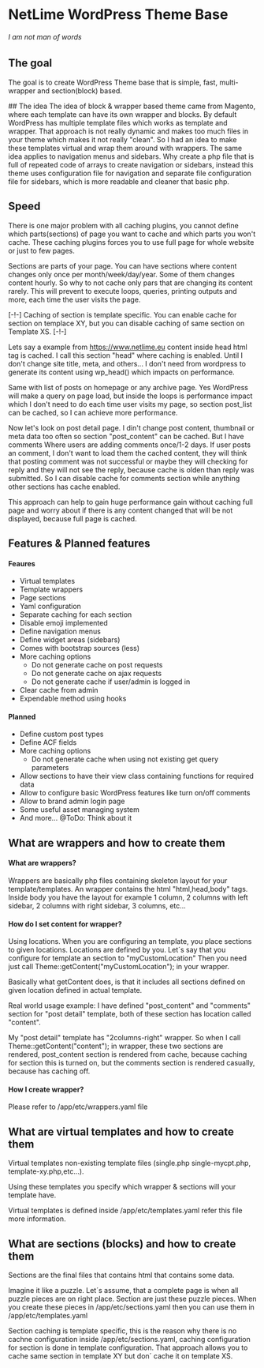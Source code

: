 # NetLime WordPress Theme Base

###### I am not man of words

## The goal
The goal is to create WordPress Theme base that is simple, fast, multi-wrapper and section(block) based.

## The idea
The idea of block & wrapper based theme came from Magento, where each template can have its own
wrapper and blocks. By default WordPress has multiple template files which works as template and wrapper.
That approach is not really dynamic and makes too much files in your theme which makes it not really "clean". 
So I had an idea to make these templates virtual and wrap them around with wrappers.
The same idea applies to navigation menus and sidebars. Why create a php file that is full of repeated
code of arrays to create navigation or sidebars, instead this theme uses configuration file for navigation and
separate file configuration file for sidebars, which is more readable and cleaner that basic php.

## Speed
There is one major problem with all caching plugins, you cannot define which parts(sections) of page
you want to cache and which parts you won't cache. These caching plugins forces you to use full page for whole website
or just to few pages.
    
Sections are parts of your page. You can have sections where content changes only once per month/week/day/year. 
Some of them changes content hourly. So why to not cache only pars that are changing its content rarely.
This will prevent to execute loops, queries, printing outputs and more, each time the user visits the page.

[-!-] Caching of section is template specific. You can enable cache for section on templace XY, 
but you can disable caching of same section on Template XS. [-!-] 

Lets say a example from https://www.netlime.eu content inside head html tag is cached. I call this section
"head" where caching is enabled. Until I don't change site title, meta, and others... I don't need from wordpress
to generate its content using wp_head() which impacts on performance.

Same with list of posts on homepage or any archive page. Yes WordPress will make a query on page load, but inside the loops is performance impact
which I don't need to do each time user visits my page, so section post_list can be cached, so I can achieve more performance.

Now let's look on post detail page. I din't change post content, thumbnail or meta data too often so section "post_content" can be cached. But I have comments
Where users are adding comments once/1-2 days. If user posts an comment, I don't want to load them the 
cached content, they will think that posting comment was not successful or maybe they will checking for reply and they will not
see the reply, because cache is olden than reply was submitted. So I can disable cache for comments section while anything other 
sections has cache enabled.

This approach can help to gain huge performance gain without caching full page and worry about if there is any content changed that 
will be not displayed, because full page is cached.

## Features & Planned features
#### Feaures
* Virtual templates
* Template wrappers
* Page sections
* Yaml configuration
* Separate caching for each section
* Disable emoji implemented
* Define navigation menus
* Define widget areas (sidebars)
* Comes with bootstrap sources (less)
* More caching options
  * Do not generate cache on post requests
  * Do not generate cache on ajax requests
  * Do not generate cache if user/admin is logged in
* Clear cache from admin
* Expendable method using hooks

#### Planned

* Define custom post types
* Define ACF fields
* More caching options
  * Do not generate cache when using not existing get query parameters
* Allow sections to have their view class containing functions for required data
* Allow to configure basic WordPress features like turn on/off comments
* Allow to brand admin login page
* Some useful asset managing system
* And more... @ToDo: Think about it

## What are wrappers and how to create them
#### What are wrappers?
Wrappers are basically php files containing skeleton layout for your template/templates.
An wrapper contains the html "html,head,body" tags. Inside body you have the layout for example
1 column, 2 columns with left sidebar, 2 columns with right sidebar, 3 columns, etc...

#### How do I set content for wrapper?
Using locations. When you are configuring an template, you place sections to given locations.
Locations are defined by you. Let´s say that you configure for template an section to "myCustomLocation"
Then you need just call Theme::getContent("myCustomLocation"); in your wrapper.

Basically what getContent does, is that it includes all sections defined on given location defined
in actual template.

Real world usage example:
I have defined "post_content" and "comments" section for "post detail" template, both of these 
section has location called "content".

My "post detail" template has "2columns-right" wrapper. So when I call Theme::getContent("content"); 
in wrapper, these two sections are rendered, post_content section is rendered from cache, 
because caching for section this is turned on, but the comments section is rendered casually, because has caching off.

#### How I create wrapper?
Please refer to /app/etc/wrappers.yaml file

## What are virtual templates and how to create them
Virtual templates non-existing template files (single.php single-mycpt.php, template-xy.php,etc...).

Using these templates you specify which wrapper & sections will your template have.

Virtual templates is defined inside /app/etc/templates.yaml refer this file more information.

## What are sections (blocks) and how to create them
Sections are the final files that contains html that contains some data. 

Imagine it like a puzzle. Let´s assume, that a complete page is when all puzzle pieces are on right place. 
Section are just these puzzle pieces. When you create these pieces in /app/etc/sections.yaml then you can use them in /app/etc/templates.yaml

Section caching is template specific, this is the reason why there is no cachne configuration inside /app/etc/sections.yaml, 
caching configuration for section is done in template configuration. That approach allows you to cache same section in template XY
but don´ cache it on template XS.